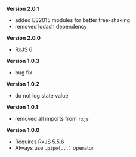 
**Version 2.0.1**

- added ES2015 modules for better tree-shaking 
- removed lodash dependency 


**Version 2.0.0**

- RxJS 6


**Version 1.0.3**

- bug fix


**Version 1.0.2**

- do not log state value


**Version 1.0.1**

- removed all imports from `rxjs`


**Version 1.0.0**

- Requires RxJS 5.5.6
- Always use `.pipe(...)` operator
